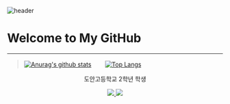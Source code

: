 ![header](https://capsule-render.vercel.app/api?type=waving&color=auto&height=300&section=header&text=Sim%20Dong%20Hwi&fontSize=90&animation=fadeIn&fontAlignY=38&desc=Welcome!&descAlignY=51&descAlign=72)

# Welcome to My GitHub
-----
> [![Anurag's github stats](https://github-readme-stats.vercel.app/api?username=simdonghwi&show_icons=true&theme={theme})](https://github.com/simdonghwi/github-readme-stats) 　　[![Top Langs](https://github-readme-stats.vercel.app/api/top-langs/?username=simdonghwi)](https://github.com/simdonghwi/github-readme-stats)

<p align='center'> 도안고등학교 2학년 학생 </p>
<p align='center'>
  <a href="https://github.com/simdonghwi?tab=repositories">
    <img src="https://img.shields.io/badge/MY%20REPO%20-%23F7DF1E.svg?&style=for-the-badge&&logoColor=white"/>
  </a>
  <a href="https://github.com">
    <img src="https://img.shields.io/badge/HOME%20-%234FC08D.svg?&style=for-the-badge&&logoColor=white"/>
  </a>
</p>
